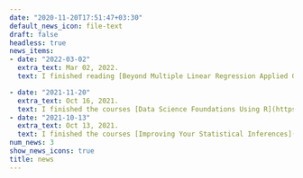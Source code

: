 ```yaml
---
date: "2020-11-20T17:51:47+03:30"
default_news_icon: file-text
draft: false
headless: true
news_items:
- date: "2022-03-02"
  extra_text: Mar 02, 2022.
  text: I finished reading [Beyond Multiple Linear Regression Applied Generalized Linear Models and Multilevel Models in R](https://bookdown.org/roback/bookdown-BeyondMLR/)

- date: "2021-11-20"
  extra_text: Oct 16, 2021.
  text: I finished the courses [Data Science Foundations Using R](https://www.coursera.org/account/accomplishments/specialization/YZL3AFSR4JMJ) in Coursera
- date: "2021-10-13"
  extra_text: Oct 13, 2021.
  text: I finished the courses [Improving Your Statistical Inferences](https://coursera.org/verify/BYPX7EN3SYM7) in Coursera
num_news: 3
show_news_icons: true
title: news
---
```

